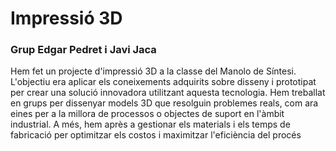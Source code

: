 # Impressió 3D

### Grup Edgar Pedret i Javi Jaca
Hem fet un projecte d'impressió 3D a la classe del Manolo de Síntesi. L'objectiu era aplicar els coneixements adquirits sobre disseny i prototipat per crear una solució innovadora utilitzant aquesta tecnologia. Hem treballat en grups per dissenyar models 3D que resolguin problemes reals, com ara eines per a la millora de processos o objectes de suport en l'àmbit industrial. A més, hem après a gestionar els materials i els temps de fabricació per optimitzar els costos i maximitzar l'eficiència del procés
